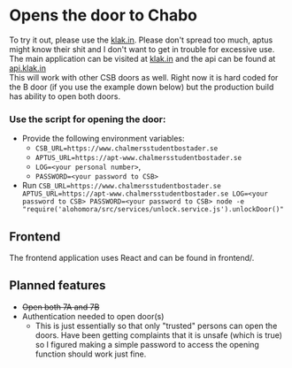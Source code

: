 # Opens the door to Chabo

To try it out, please use the [klak.in](https://klak.in). Please don't spread too much, aptus might know their shit and I don't want to get in trouble for excessive use.
<br>
The main application can be visited at [klak.in](https://klak.in) and the api can be found at [api.klak.in](https://api.klak.in)
<br>
This will work with other CSB doors as well. Right now it is hard coded for the B door (if you use the example down below) but the production build has ability to open both doors.
<br>

### Use the script for opening the door:

- Provide the following environment variables: 
  - `CSB_URL=https://www.chalmersstudentbostader.se`
  - `APTUS_URL=https://apt-www.chalmersstudentbostader.se`
  - `LOG=<your personal number>`, 
  - `PASSWORD=<your password to CSB>`
- Run `CSB_URL=https://www.chalmersstudentbostader.se APTUS_URL=https://apt-www.chalmersstudentbostader.se LOG=<your password to CSB> PASSWORD=<your password to CSB> node -e "require('alohomora/src/services/unlock.service.js').unlockDoor()"`

## Frontend

The frontend application uses React and can be found in frontend/.

## Planned features
- ~~Open both 7A and 7B~~
- Authentication needed to open door(s)
  - This is just essentially so that only "trusted" persons can open the doors. Have been getting complaints that it is unsafe (which is true) so I figured making a simple password to access the opening function should work just fine.
